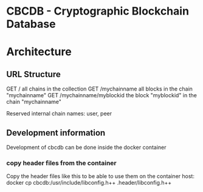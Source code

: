 # CBCDB - Cryptographic Blockchain Database

# Architecture

## URL Structure

GET /                           all chains in the collection
GET /mychainname                all blocks in the chain "mychainname"
GET /mychainname/myblockid      the block "myblockid" in the chain "mychainname"

Reserved internal chain names: user, peer

## Development information
Development of cbcdb can be done inside the docker container

### copy header files from the container
Copy the header files like this to be able to use them on the container host:
docker cp cbcdb:/usr/include/libconfig.h++ .header/libconfig.h++